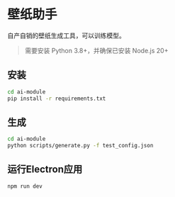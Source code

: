 # 壁纸助手

自产自销的壁纸生成工具，可以训练模型。

> 需要安装 Python 3.8+，并确保已安装 Node.js 20+

## 安装

```bash
cd ai-module
pip install -r requirements.txt
```

## 生成

```bash
cd ai-module
python scripts/generate.py -f test_config.json
```

## 运行Electron应用

```bash
npm run dev
```